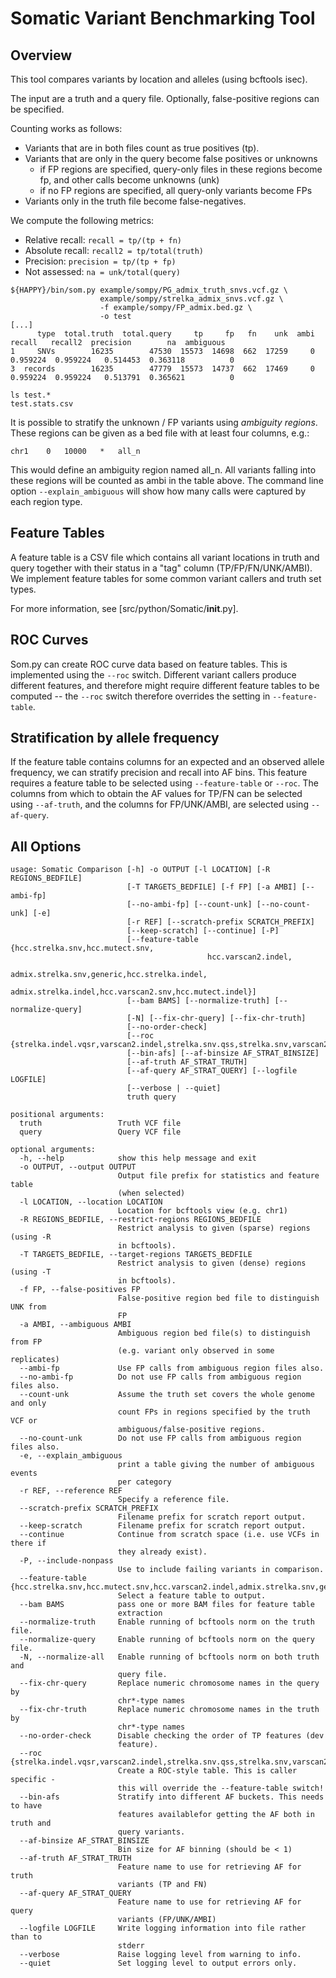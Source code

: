 Somatic Variant Benchmarking Tool
=================================

## Overview

This tool compares variants by location and alleles (using bcftools isec).

The input are a truth and a query file. Optionally, false-positive regions
can be specified.

Counting works as follows:

*  Variants that are in both files count as true positives (tp). 
*  Variants that are only in the query become false positives or unknowns
    -  if FP regions are specified, query-only files in these regions become fp,
       and other calls become unknowns (unk)
    -  if no FP regions are specified, all query-only variants become FPs
*  Variants only in the truth file become false-negatives.

We compute the following metrics:

*  Relative recall: `recall = tp/(tp + fn)`
*  Absolute recall: `recall2 = tp/total(truth)`
*  Precision: `precision = tp/(tp + fp)`
*  Not assessed: `na = unk/total(query)`

```
${HAPPY}/bin/som.py example/sompy/PG_admix_truth_snvs.vcf.gz \ 
                    example/sompy/strelka_admix_snvs.vcf.gz \
                    -f example/sompy/FP_admix.bed.gz \
                    -o test
[...]
      type  total.truth  total.query     tp     fp   fn    unk  ambi    recall   recall2  precision        na  ambiguous
1     SNVs        16235        47530  15573  14698  662  17259     0  0.959224  0.959224   0.514453  0.363118          0
3  records        16235        47779  15573  14737  662  17469     0  0.959224  0.959224   0.513791  0.365621          0

ls test.*
test.stats.csv
```

It is possible to stratify the unknown / FP variants using *ambiguity regions*.
These regions can be given as a bed file with at least four columns, e.g.:

```
chr1    0   10000   *   all_n
```

This would define an ambiguity region named all_n. All variants falling into 
these regions will be counted as ambi in the table above. The command line
option `--explain_ambiguous` will show how many calls were captured by each 
region type.

## Feature Tables

A feature table is a CSV file which contains all variant locations in truth and query together with
their status in a "tag" column (TP/FP/FN/UNK/AMBI). We implement feature tables for some common
variant callers and truth set types.

For more information, see [src/python/Somatic/__init__.py]. 

## ROC Curves

Som.py can create ROC curve data based on feature tables. This is implemented using 
the `--roc` switch. Different variant callers produce different features, and therefore
might require different feature tables to be computed -- the `--roc` switch therefore
overrides the setting in `--feature-table`.

## Stratification by allele frequency

If the feature table contains columns for an expected and an observed allele frequency,
we can stratify precision and recall into AF bins. This feature requires a feature 
table to be selected using `--feature-table` or `--roc`. The columns from which to obtain
the AF values for TP/FN can be selected using `--af-truth`, and the columns for FP/UNK/AMBI,
are selected using `--af-query`.

## All Options

```
usage: Somatic Comparison [-h] -o OUTPUT [-l LOCATION] [-R REGIONS_BEDFILE]
                          [-T TARGETS_BEDFILE] [-f FP] [-a AMBI] [--ambi-fp]
                          [--no-ambi-fp] [--count-unk] [--no-count-unk] [-e]
                          [-r REF] [--scratch-prefix SCRATCH_PREFIX]
                          [--keep-scratch] [--continue] [-P]
                          [--feature-table {hcc.strelka.snv,hcc.mutect.snv,
                                            hcc.varscan2.indel,
                                            admix.strelka.snv,generic,hcc.strelka.indel,
                                            admix.strelka.indel,hcc.varscan2.snv,hcc.mutect.indel}]
                          [--bam BAMS] [--normalize-truth] [--normalize-query]
                          [-N] [--fix-chr-query] [--fix-chr-truth]
                          [--no-order-check]
                          [--roc {strelka.indel.vqsr,varscan2.indel,strelka.snv.qss,strelka.snv,varscan2.snv,strelka.indel}]
                          [--bin-afs] [--af-binsize AF_STRAT_BINSIZE]
                          [--af-truth AF_STRAT_TRUTH]
                          [--af-query AF_STRAT_QUERY] [--logfile LOGFILE]
                          [--verbose | --quiet]
                          truth query

positional arguments:
  truth                 Truth VCF file
  query                 Query VCF file

optional arguments:
  -h, --help            show this help message and exit
  -o OUTPUT, --output OUTPUT
                        Output file prefix for statistics and feature table
                        (when selected)
  -l LOCATION, --location LOCATION
                        Location for bcftools view (e.g. chr1)
  -R REGIONS_BEDFILE, --restrict-regions REGIONS_BEDFILE
                        Restrict analysis to given (sparse) regions (using -R
                        in bcftools).
  -T TARGETS_BEDFILE, --target-regions TARGETS_BEDFILE
                        Restrict analysis to given (dense) regions (using -T
                        in bcftools).
  -f FP, --false-positives FP
                        False-positive region bed file to distinguish UNK from
                        FP
  -a AMBI, --ambiguous AMBI
                        Ambiguous region bed file(s) to distinguish from FP
                        (e.g. variant only observed in some replicates)
  --ambi-fp             Use FP calls from ambiguous region files also.
  --no-ambi-fp          Do not use FP calls from ambiguous region files also.
  --count-unk           Assume the truth set covers the whole genome and only
                        count FPs in regions specified by the truth VCF or
                        ambiguous/false-positive regions.
  --no-count-unk        Do not use FP calls from ambiguous region files also.
  -e, --explain_ambiguous
                        print a table giving the number of ambiguous events
                        per category
  -r REF, --reference REF
                        Specify a reference file.
  --scratch-prefix SCRATCH_PREFIX
                        Filename prefix for scratch report output.
  --keep-scratch        Filename prefix for scratch report output.
  --continue            Continue from scratch space (i.e. use VCFs in there if
                        they already exist).
  -P, --include-nonpass
                        Use to include failing variants in comparison.
  --feature-table {hcc.strelka.snv,hcc.mutect.snv,hcc.varscan2.indel,admix.strelka.snv,generic,hcc.strelka.indel,admix.strelka.indel,hcc.varscan2.snv,hcc.mutect.indel}
                        Select a feature table to output.
  --bam BAMS            pass one or more BAM files for feature table
                        extraction
  --normalize-truth     Enable running of bcftools norm on the truth file.
  --normalize-query     Enable running of bcftools norm on the query file.
  -N, --normalize-all   Enable running of bcftools norm on both truth and
                        query file.
  --fix-chr-query       Replace numeric chromosome names in the query by
                        chr*-type names
  --fix-chr-truth       Replace numeric chromosome names in the truth by
                        chr*-type names
  --no-order-check      Disable checking the order of TP features (dev
                        feature).
  --roc {strelka.indel.vqsr,varscan2.indel,strelka.snv.qss,strelka.snv,varscan2.snv,strelka.indel}
                        Create a ROC-style table. This is caller specific -
                        this will override the --feature-table switch!
  --bin-afs             Stratify into different AF buckets. This needs to have
                        features availablefor getting the AF both in truth and
                        query variants.
  --af-binsize AF_STRAT_BINSIZE
                        Bin size for AF binning (should be < 1)
  --af-truth AF_STRAT_TRUTH
                        Feature name to use for retrieving AF for truth
                        variants (TP and FN)
  --af-query AF_STRAT_QUERY
                        Feature name to use for retrieving AF for query
                        variants (FP/UNK/AMBI)
  --logfile LOGFILE     Write logging information into file rather than to
                        stderr
  --verbose             Raise logging level from warning to info.
  --quiet               Set logging level to output errors only.
```
